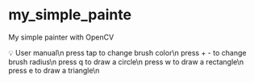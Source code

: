 # my_simple_painte
My simple painter with OpenCV

:bulb: User manual\n
press tap to change brush color\n
press + - to change brush radius\n
press q to draw a circle\n
press w to draw a rectangle\n
press e to draw a triangle\n
